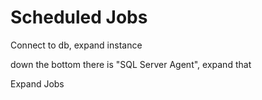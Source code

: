 # Scheduled Jobs

Connect to db, expand instance

down the bottom there is "SQL Server Agent", expand that

Expand Jobs
